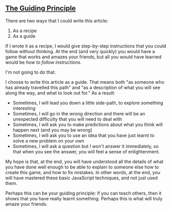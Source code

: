 <!-- The Guiding Principle -->
<section
  id="guiding-principle"
  aria-labelledby="guiding-principle"
  data-item="The Guiding Principle"
>
  <h2><a href="#guiding-principle">The Guiding Principle</a></h2>
    
There are two ways that I could write this article:

1. As a recipe
2. As a guide

If I wrote it as a recipe, I would give step-by-step instructions that you could follow without thinking. At the end (and very quickly) you would have a game that works and amazes your friends, but all you would have learned would be _how to follow instructions_.

I'm not going to do that.

I choose to write this article as a guide. That means both "as someone who has already travelled this path" and "as a description of what you will see along the way, and what to look out for." As a result:

* Sometimes, I will lead you down a little side-path, to explore something interesting
* Sometimes, I will go in the wrong direction and there will be an unexpected difficulty that you will need to deal with
* Sometimes, I will ask you to make predictions about what you think will happen next (and you may be wrong)
* Sometimes, I will ask you to use an idea that you have just learnt to solve a new problem on your own
* Sometimes, I will ask a question but I won't answer it immediately, so that when you see the answer, you will feel a sense of enlightenment.

My hope is that, at the end, you will have understood all the details of what you have done well enough to be able to explain to someone else how to create this game, and how to fix mistakes. In other words, at the end, you will have mastered these basic JavaScript techniques, and not just used them.

Perhaps this can be your guiding principle: if you can teach others, then it shows that you have really learnt something. Perhaps this is what will truly amaze your friends.

</section>